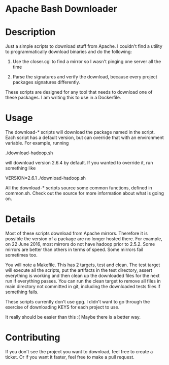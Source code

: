 # Apache Bash Downloader

# Description

Just a simple scripts to download stuff from Apache.  I couldn't find a utility
to programmatically download binaries and do the following:

1. Use the closer.cgi to find a mirror so I wasn't pinging one server all the time

2. Parse the signatures and verify the download, because every project packages signatures 
differently.

These scripts are designed for any tool that needs to download one of these
packages.  I am writing this to use in a Dockerfile.

# Usage

The download-\* scripts will download the package named in the script.  Each
script has a default version, but can override that with an environment
variable.  For example, running

  ./download-hadoop.sh

will download version 2.6.4 by default.  If you wanted to override it, run
something like

  VERSION=2.6.1 ./download-hadoop.sh

All the download-\* scripts source some common functions, defined in common.sh.
Check out the source for more information about what is going on.

# Details

Most of these scripts download from Apache mirrors.  Therefore it is possible the
version of a package are no longer hosted there.  For example, on 22 June 2016,
most mirrors do not have hadoop prior to 2.5.2.  Some mirrors are better than
others in terms of speed.  Some mirrors fail sometimes too.

You will note a Makefile.  This has 2 targets, test and clean.  The test target
will execute all the scripts, put the artifacts in the test directory, assert
everything is working and then clean up the downloaded files for the next run
if everything passes.  You can run the clean target to remove all files in main
directory not committed in git, including the downloaded tests files if
something fails.

These scripts currently don't use gpg.  I didn't want to go through the
exercise of downloading KEYS for each project to use.

It really should be easier than this :(  Maybe there is a better way.

# Contributing

If you don't see the project you want to download, feel free to create a
ticket.  Or if you want it faster, feel free to make a pull request.
